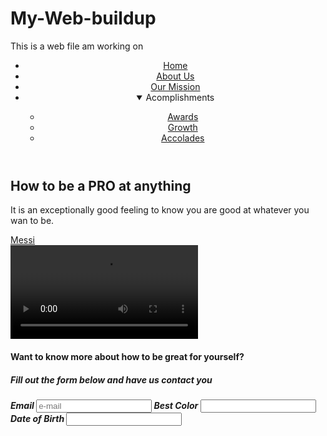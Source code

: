 # My-Web-buildup
This is a web file am working on

<!DOCTYPE html>
<html>
	<head> <title> Pro book </title> 
		<metacharset UTF-8>
	</head>
		<body>
			<header>
				<nav>
					<ul>
						<li> <a href="#"> Home </a> </li>
						<li> <a href="#"> About Us </a></li>
						<li> <a href="#"> Our Mission </a></li>
						<li> <details open>
							<summary> Acomplishments </summary>
							<ul>
								<li><a href="#"> Awards </a></li>
								<li><a href="#"> Growth </a></li>
								<li><a href="#"> Accolades </a></li>
							</ul></details>
						</li>
					</ul>
				</nav>
			</header>
			<main>
				<article>
					<section>
						<h2> How to be a PRO at anything </h2>
						<p> It is an exceptionally good feeling to know you are
						    good at whatever you wan to be.
					</section>
					<section>
						<!-- here shows an image of someone who is a pro @football.
						I intend to use this image as a link-->
						<a href="#link to details>
						<figure>
							<img src="messi.jpg" alt="Football Pro"/>
						<figcaption> Messi</figcaption>
						</figure>
						</a>
					</section> 
					<section>
						<!-- This section shows a video on how he struggled to make it -->
						<video controls>
							<source src=" messi vid.mp4"/>
							<source src="messi vid.ogg"/>
							<source src="messi vid.mkv"/>
						<p> This Browser cannot play this video</p>
						</video>
					</section>
				</article>
			</main>
			<footer>
				<h4> Want to know more about how to be great for yourself?<h4>
				<h5>Fill out the form below and have us contact you<h5>
				<form>
					<label> Email</label>
					<input type="text" placeholder="e-mail">
					<label> Best Color</label>
					<input type="text"
					list="colors"/>
					<datalist id="colors">
					<option value="blue"></option>
					<option value="red"></option>
					<option value="pink"></option>
					<option value="green"></option>
					</datalist>
					<label> Date of Birth</label>
					<input type="datetime"/>
				</form>

